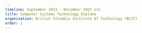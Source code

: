 ```yaml
---
timeline: September 2023 - December 2025 est.
title: Computer Systems Technology Diploma
organization: British Columbia Institute Of Technology (BCIT)
order: 1
---
```

